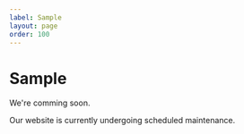 ```yaml
---
label: Sample
layout: page
order: 100
---
```

# Sample

We're comming soon.

Our website is currently undergoing scheduled maintenance.
